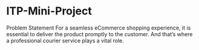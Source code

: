 # ITP-Mini-Project
Problem Statement  For a seamless eCommerce shopping experience, it is essential to deliver the product  promptly to the customer. And that’s where a professional courier service plays a vital role. 
